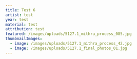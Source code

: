 ```yaml
---
title: Test 6
artist: test
year: test
material: test
attribution: test
featured: /images/uploads/5127.1_mithra_process_085.jpg
thumbnailImages:
  - image: /images/uploads/5127.1_mithra_process_42.jpg
  - image: /images/uploads/5127.1_final_photos_01.jpg
---
```


